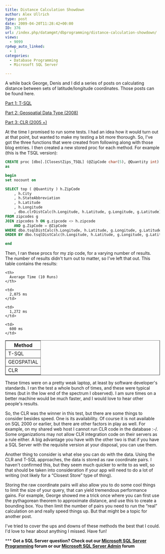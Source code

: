 ```yaml
---
title: Distance Calculation Showdown
author: Alex Ullrich
type: post
date: 2009-04-20T11:28:42+00:00
ID: 376
url: /index.php/datamgmt/dbprogramming/distance-calculation-showdown/
views:
  - 9099
rp4wp_auto_linked:
  - 1
categories:
  - Database Programming
  - Microsoft SQL Server

---
```

A while back George, Denis and I did a series of posts on calculating distance between sets of latitude/longitude coordinates. Those posts can be found here.

[Part 1: T-SQL][1]
  
[Part 2: Geospatial Data Type (2008)][2]
  
[Part 3: CLR (2005 +)][3]

At the time I promised to run some tests. I had an idea how it would turn out at that point, but wanted to make my testing a bit more thorough. So, I've got the three functions that were created from following along with those blog entries. I then created a new stored proc for each method. For example (this is the TSQL version):

```sql
CREATE proc [dbo].[ClosestZips_TSQL] (@ZipCode char(5), @Quantity int)
as

begin
set nocount on

SELECT top ( @Quantity ) h.ZipCode
	, h.City
	, h.StateAbbreviation
	, h.Latitude
	, h.Longitude
	, dbo.clrDistCalc(h.Longitude, h.Latitude, g.Longitude, g.Latitude) as Distance 
FROM zipcodes g
JOIN zipcodes h ON g.zipcode <> h.zipcode
	AND g.ZipCode = @ZipCode
WHERE dbo.tsqlDistCalc(h.Longitude, h.Latitude, g.Longitude, g.Latitude)<=(200 * 1609.344)
ORDER BY dbo.tsqlDistCalc(h.Longitude, h.Latitude, g.Longitude, g.Latitude)

end
```

Then, I ran these procs for my zip code, for a varying number of results. The number of results didn't turn out to matter, so I've left that out. This table contains the results:

<table border="1" cellpadding="2" align="center">
  <tr>
    <th>
      Method
    </th>
    
    <th>
      Average Time (10 Runs)
    </th>
  </tr>
  
  <tr>
    <td>
      T-SQL
    </td>
    
    <td>
      2,075 ms
    </td>
  </tr>
  
  <tr>
    <td>
      GEOSPATIAL
    </td>
    
    <td>
      1,272 ms
    </td>
  </tr>
  
  <tr>
    <td>
      CLR
    </td>
    
    <td>
      600 ms
    </td>
  </tr>
</table>

These times were on a pretty weak laptop, at least by software developer's standards. I ran the test a whole bunch of times, and these were typical times (but in the low end of the spectrum I observed). I am sure times on a better machine would be much faster, and I would love to hear other people's results.

So, the CLR was the winner in this test, but there are some things to consider besides speed. One is its availability. Of course it is not available on SQL 2000 or earlier, but there are other factors in play as well. For example, on my shared web host I cannot run CLR code in the database :-/. Some organizations may not allow CLR integration code on their servers as a rule either. A big advantage you have with the other two is that if you have a SQL Server with the requisite version at your disposal, you can use them. 

Another thing to consider is what else you can do with the data. Using the CLR and T-SQL approaches, the data is stored as raw coordinate pairs. I haven't confirmed this, but they seem much quicker to write to as well, so that should be taken into consideration if your app will need to do a lot of writing (not likely for a “Closest Store” type of thing).

Storing the raw coordinate pairs will also allow you to do some cool things to limit the size of your query, that can yield tremendous performance gains. For example, George showed me a trick once where you can first use the pythagorean theorem to approximate distance, and use this to create a bounding box. You then limit the number of pairs you need to run the “real” calculation on and really speed things up. But that might be a topic for another post.

I've tried to cover the ups and downs of these methods the best that I could. I'd love to hear about anything I missed. Have fun!

\*** **Got a SQL Server question? Check out our [Microsoft SQL Server Programming][4] forum or our [Microsoft SQL Server Admin][5] forum**

 [1]: /index.php/DataMgmt/DataDesign/sql-server-zipcode-latitude-longitude-pr
 [2]: /index.php/DataMgmt/DataDesign/sql-server-2008-proximity-search-with-th
 [3]: /index.php/DataMgmt/DBProgramming/sql-server-distance-calculation-option-3
 [4]: http://forum.ltd.local/viewforum.php?f=17
 [5]: http://forum.ltd.local/viewforum.php?f=22
